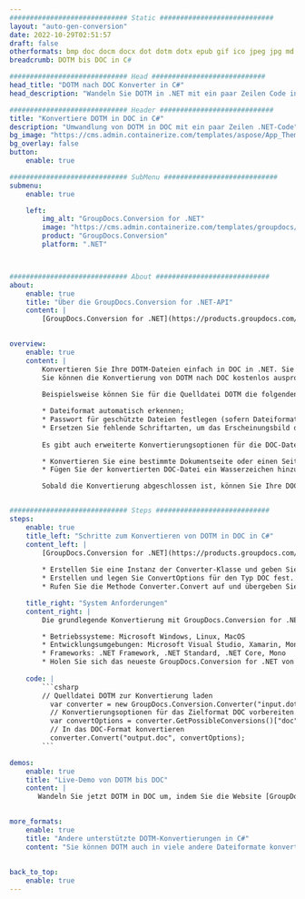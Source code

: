 ```yaml
---
############################# Static ############################
layout: "auto-gen-conversion"
date: 2022-10-29T02:51:57
draft: false
otherformats: bmp doc docm docx dot dotm dotx epub gif ico jpeg jpg md odt ott pdf png psd rtf tex tif tiff txt xps
breadcrumb: DOTM bis DOC in C#

############################# Head ############################
head_title: "DOTM nach DOC Konverter in C#"
head_description: "Wandeln Sie DOTM in .NET mit ein paar Zeilen Code in DOC um. Verwenden Sie die GroupDocs Document Conversion API, um über 160 Dateiformate zu konvertieren."

############################# Header ############################
title: "Konvertiere DOTM in DOC in C#"
description: "Umwandlung von DOTM in DOC mit ein paar Zeilen .NET-Code"
bg_image: "https://cms.admin.containerize.com/templates/aspose/App_Themes/V3/images/bg/header1.png"
bg_overlay: false
button:
    enable: true

############################# SubMenu ############################
submenu:
    enable: true

    left:
        img_alt: "GroupDocs.Conversion for .NET"
        image: "https://cms.admin.containerize.com/templates/groupdocs/images/product-logos/90x90-noborder/groupdocs-conversion-net.png"
        product: "GroupDocs.Conversion"
        platform: ".NET"



############################# About ############################
about:
    enable: true
    title: "Über die GroupDocs.Conversion for .NET-API"
    content: |
        [GroupDocs.Conversion for .NET](https://products.groupdocs.com/conversion/net/) kann verwendet werden, um Microsoft Word, Excel, PowerPoint, PDF, Visio und andere Formate zu konvertieren. GroupDocs.Conversion ist eine eigenständige API, die sich für Backend- und interne Systeme eignet, bei denen eine hohe Leistung erforderlich ist. Es ist unabhängig von Software wie Microsoft oder Open Office.
    

overview:
    enable: true
    content: |
        Konvertieren Sie Ihre DOTM-Dateien einfach in DOC in .NET. Sie können nur ein paar C#-Codezeilen auf jeder Plattform Ihrer Wahl verwenden, z. B. Windows, Linux, macOS.
        Sie können die Konvertierung von DOTM nach DOC kostenlos ausprobieren und die Qualität der Konvertierungsergebnisse bewerten. Neben einfachen Dateikonvertierungsszenarien können Sie erweiterte Optionen zum Laden der Quelldatei DOTM und zum Speichern des Ausgabeergebnisses DOC ausprobieren. 
        
        Beispielsweise können Sie für die Quelldatei DOTM die folgenden Ladeoptionen verwenden:

        * Dateiformat automatisch erkennen;
        * Passwort für geschützte Dateien festlegen (sofern Dateiformat dies unterstützt);
        * Ersetzen Sie fehlende Schriftarten, um das Erscheinungsbild des Dokuments beizubehalten.
        
        Es gibt auch erweiterte Konvertierungsoptionen für die DOC-Datei:

        * Konvertieren Sie eine bestimmte Dokumentseite oder einen Seitenbereich;
        * Fügen Sie der konvertierten DOC-Datei ein Wasserzeichen hinzu und vieles mehr.

        Sobald die Konvertierung abgeschlossen ist, können Sie Ihre DOC-Datei im lokalen Dateipfad oder auf einem Speicher von Drittanbietern wie FTP, Amazon S3, Google Drive, Dropbox usw. speichern. Bitte beachten Sie, dass Sie DOTM in DOC muss keine zusätzliche Software installiert werden - wie MS Office, Open Office, Adobe Acrobat Reader etc.


############################# Steps ############################
steps:
    enable: true
    title_left: "Schritte zum Konvertieren von DOTM in DOC in C#"
    content_left: |
        [GroupDocs.Conversion for .NET](https://products.groupdocs.com/conversion/net/) erleichtert Entwicklern das Konvertieren einer DOTM-Datei in DOC mit wenigen Codezeilen.
        
        * Erstellen Sie eine Instanz der Converter-Klasse und geben Sie die Datei DOTM mit dem vollständigen Pfad an
        * Erstellen und legen Sie ConvertOptions für den Typ DOC fest.
        * Rufen Sie die Methode Converter.Convert auf und übergeben Sie den vollständigen Pfad und das Format (DOC) als Parameter

    title_right: "System Anforderungen"
    content_right: |
        Die grundlegende Konvertierung mit GroupDocs.Conversion for .NET kann in nur wenigen einfachen Schritten durchgeführt werden. Unsere APIs werden auf allen wichtigen Plattformen und Betriebssystemen unterstützt. Stellen Sie vor dem Ausführen des folgenden Codes sicher, dass die folgenden Voraussetzungen auf Ihrem System installiert sind.

        * Betriebssysteme: Microsoft Windows, Linux, MacOS
        * Entwicklungsumgebungen: Microsoft Visual Studio, Xamarin, MonoDevelop
        * Frameworks: .NET Framework, .NET Standard, .NET Core, Mono
        * Holen Sie sich das neueste GroupDocs.Conversion for .NET von [Nuget](https://www.nuget.org/packages/groupdocs.conversion)
         
    code: |
        ```csharp    
        // Quelldatei DOTM zur Konvertierung laden
          var converter = new GroupDocs.Conversion.Converter("input.dotm");
          // Konvertierungsoptionen für das Zielformat DOC vorbereiten
          var convertOptions = converter.GetPossibleConversions()["doc"].ConvertOptions;
          // In das DOC-Format konvertieren
          converter.Convert("output.doc", convertOptions);
        ```

demos:
    enable: true
    title: "Live-Demo von DOTM bis DOC"
    content: |
       Wandeln Sie jetzt DOTM in DOC um, indem Sie die Website [GroupDocs.Conversion App](https://products.groupdocs.app/conversion/family) besuchen. Die Online-Demo hat die folgenden Vorteile
          

more_formats:
    enable: true
    title: "Andere unterstützte DOTM-Konvertierungen in C#"
    content: "Sie können DOTM auch in viele andere Dateiformate konvertieren. Bitte sehen Sie sich die Liste unten an."
       
       
back_to_top:
    enable: true
---
```

